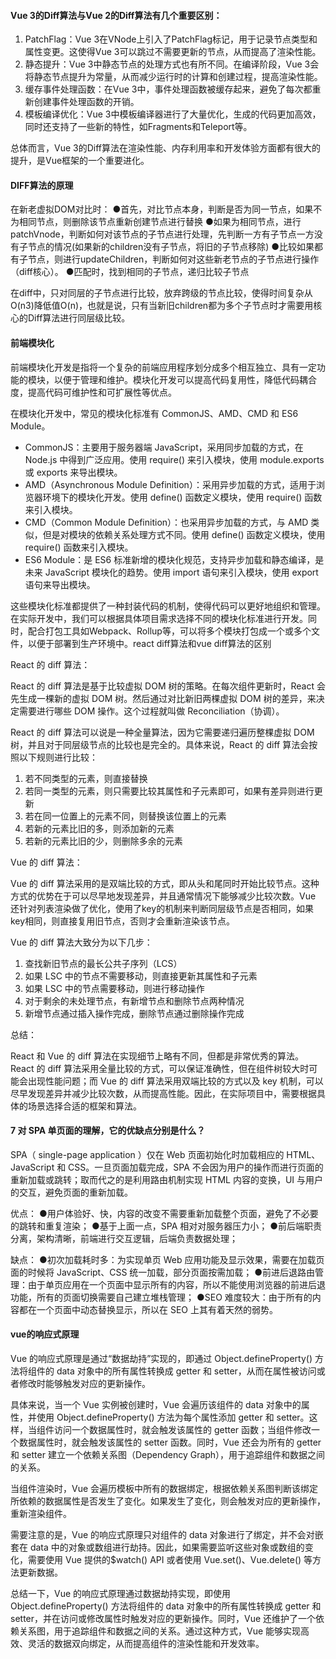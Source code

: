 

#### Vue 3的Diff算法与Vue 2的Diff算法有几个重要区别：

1. PatchFlag：Vue 3在VNode上引入了PatchFlag标记，用于记录节点类型和属性变更。这使得Vue 3可以跳过不需要更新的节点，从而提高了渲染性能。
2. 静态提升：Vue 3中静态节点的处理方式也有所不同。在编译阶段，Vue 3会将静态节点提升为常量，从而减少运行时的计算和创建过程，提高渲染性能。
3. 缓存事件处理函数：在Vue 3中，事件处理函数被缓存起来，避免了每次都重新创建事件处理函数的开销。
4. 模板编译优化：Vue 3中模板编译器进行了大量优化，生成的代码更加高效，同时还支持了一些新的特性，如Fragments和Teleport等。

总体而言，Vue 3的Diff算法在渲染性能、内存利用率和开发体验方面都有很大的提升，是Vue框架的一个重要进化。



#### DIFF算法的原理

在新老虚拟DOM对比时：
●首先，对比节点本身，判断是否为同一节点，如果不为相同节点，则删除该节点重新创建节点进行替换
●如果为相同节点，进行patchVnode，判断如何对该节点的子节点进行处理，先判断一方有子节点一方没有子节点的情况(如果新的children没有子节点，将旧的子节点移除)
●比较如果都有子节点，则进行updateChildren，判断如何对这些新老节点的子节点进行操作（diff核心）。
●匹配时，找到相同的子节点，递归比较子节点

在diff中，只对同层的子节点进行比较，放弃跨级的节点比较，使得时间复杂从O(n3)降低值O(n)，也就是说，只有当新旧children都为多个子节点时才需要用核心的Diff算法进行同层级比较。





#### 前端模块化

前端模块化开发是指将一个复杂的前端应用程序划分成多个相互独立、具有一定功能的模块，以便于管理和维护。模块化开发可以提高代码复用性，降低代码耦合度，提高代码可维护性和可扩展性等优点。

在模块化开发中，常见的模块化标准有 CommonJS、AMD、CMD 和 ES6 Module。

- CommonJS：主要用于服务器端 JavaScript，采用同步加载的方式，在 Node.js 中得到广泛应用。使用 require() 来引入模块，使用 module.exports 或 exports 来导出模块。
- AMD（Asynchronous Module Definition）：采用异步加载的方式，适用于浏览器环境下的模块化开发。使用 define() 函数定义模块，使用 require() 函数来引入模块。
- CMD（Common Module Definition）：也采用异步加载的方式，与 AMD 类似，但是对模块的依赖关系处理方式不同。使用 define() 函数定义模块，使用 require() 函数来引入模块。
- ES6 Module：是 ES6 标准新增的模块化规范，支持异步加载和静态编译，是未来 JavaScript 模块化的趋势。使用 import 语句来引入模块，使用 export 语句来导出模块。

这些模块化标准都提供了一种封装代码的机制，使得代码可以更好地组织和管理。在实际开发中，我们可以根据具体项目需求选择不同的模块化标准进行开发。同时，配合打包工具如Webpack、Rollup等，可以将多个模块打包成一个或多个文件，以便于部署到生产环境中。react diff算法和vue diff算法的区别

React 的 diff 算法：

React 的 diff 算法是基于比较虚拟 DOM 树的策略。在每次组件更新时，React 会先生成一棵新的虚拟 DOM 树。然后通过对比新旧两棵虚拟 DOM 树的差异，来决定需要进行哪些 DOM 操作。这个过程就叫做 Reconciliation（协调）。

React 的 diff 算法可以说是一种全量算法，因为它需要递归遍历整棵虚拟 DOM 树，并且对于同层级节点的比较也是完全的。具体来说，React 的 diff 算法会按照以下规则进行比较：

1. 若不同类型的元素，则直接替换
2. 若同一类型的元素，则只需要比较其属性和子元素即可，如果有差异则进行更新
3. 若在同一位置上的元素不同，则替换该位置上的元素
4. 若新的元素比旧的多，则添加新的元素
5. 若新的元素比旧的少，则删除多余的元素

Vue 的 diff 算法：

Vue 的 diff 算法采用的是双端比较的方式，即从头和尾同时开始比较节点。这种方式的优势在于可以尽早地发现差异，并且通常情况下能够减少比较次数。Vue 还针对列表渲染做了优化，使用了key的机制来判断同层级节点是否相同，如果key相同，则直接复用旧节点，否则才会重新渲染该节点。

Vue 的 diff 算法大致分为以下几步：

1. 查找新旧节点的最长公共子序列（LCS）
2. 如果 LSC 中的节点不需要移动，则直接更新其属性和子元素
3. 如果 LSC 中的节点需要移动，则进行移动操作
4. 对于剩余的未处理节点，有新增节点和删除节点两种情况
5. 新增节点通过插入操作完成，删除节点通过删除操作完成

总结：

React 和 Vue 的 diff 算法在实现细节上略有不同，但都是非常优秀的算法。React 的 diff 算法采用全量比较的方式，可以保证准确性，但在组件树较大时可能会出现性能问题；而 Vue 的 diff 算法采用双端比较的方式以及 key 机制，可以尽早发现差异并减少比较次数，从而提高性能。因此，在实际项目中，需要根据具体的场景选择合适的框架和算法。



#### 7 对 SPA 单页面的理解，它的优缺点分别是什么？

SPA（ single-page application ）仅在 Web 页面初始化时加载相应的 HTML、JavaScript 和 CSS。一旦页面加载完成，SPA 不会因为用户的操作而进行页面的重新加载或跳转；取而代之的是利用路由机制实现 HTML 内容的变换，UI 与用户的交互，避免页面的重新加载。

优点：
●用户体验好、快，内容的改变不需要重新加载整个页面，避免了不必要的跳转和重复渲染；
●基于上面一点，SPA 相对对服务器压力小；
●前后端职责分离，架构清晰，前端进行交互逻辑，后端负责数据处理；

缺点：
●初次加载耗时多：为实现单页 Web 应用功能及显示效果，需要在加载页面的时候将 JavaScript、CSS 统一加载，部分页面按需加载；
●前进后退路由管理：由于单页应用在一个页面中显示所有的内容，所以不能使用浏览器的前进后退功能，所有的页面切换需要自己建立堆栈管理；
●SEO 难度较大：由于所有的内容都在一个页面中动态替换显示，所以在 SEO 上其有着天然的弱势。





#### vue的响应式原理

Vue 的响应式原理是通过“数据劫持”实现的，即通过 Object.defineProperty() 方法将组件的 data 对象中的所有属性转换成 getter 和 setter，从而在属性被访问或者修改时能够触发对应的更新操作。

具体来说，当一个 Vue 实例被创建时，Vue 会遍历该组件的 data 对象中的属性，并使用 Object.defineProperty() 方法为每个属性添加 getter 和 setter。这样，当组件访问一个数据属性时，就会触发该属性的 getter 函数；当组件修改一个数据属性时，就会触发该属性的 setter 函数。同时，Vue 还会为所有的 getter 和 setter 建立一个依赖关系图（Dependency Graph），用于追踪组件和数据之间的关系。

当组件渲染时，Vue 会遍历模板中所有的数据绑定，根据依赖关系图判断该绑定所依赖的数据属性是否发生了变化。如果发生了变化，则会触发对应的更新操作，重新渲染组件。

需要注意的是，Vue 的响应式原理只对组件的 data 对象进行了绑定，并不会对嵌套在 data 中的对象或数组进行劫持。因此，如果需要监听这些对象或数组的变化，需要使用 Vue 提供的$watch() API 或者使用 Vue.set()、Vue.delete() 等方法更新数据。

总结一下，Vue 的响应式原理通过数据劫持实现，即使用 Object.defineProperty() 方法将组件的 data 对象中的所有属性转换成 getter 和 setter，并在访问或修改属性时触发对应的更新操作。同时，Vue 还维护了一个依赖关系图，用于追踪组件和数据之间的关系。通过这种方式，Vue 能够实现高效、灵活的数据双向绑定，从而提高组件的渲染性能和开发效率。

